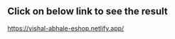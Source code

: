 Click on below link to see the result
-------------------------------------
https://vishal-abhale-eshop.netlify.app/
